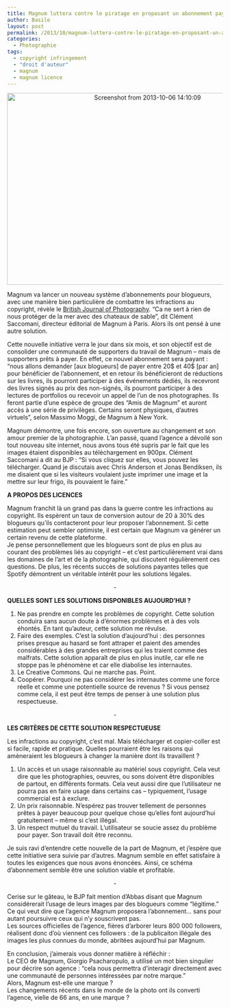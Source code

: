 ```yaml
---
title: Magnum luttera contre le piratage en proposant un abonnement payant
author: Basile
layout: post
permalink: /2013/10/magnum-luttera-contre-le-piratage-en-proposant-un-abonnement-payant/
categories:
  - Photographie
tags:
  - copyright infringement
  - "droit d'auteur"
  - magnum
  - magnum licence
---
```

<p style="text-align: center;">
  <a href="http://blog.basilesimon.fr/wp-content/uploads/Screenshot-from-2013-10-06-1410091.png"><img class="alignnone size-full wp-image-2439" alt="Screenshot from 2013-10-06 14:10:09" src="http://blog.basilesimon.fr/wp-content/uploads/Screenshot-from-2013-10-06-1410091.png" width="640" height="447" /></a>
</p>

Magnum va lancer un nouveau système d&#8217;abonnements pour blogueurs, avec une manière bien particulière de combattre les infractions au copyright, révèle le [British Journal of Photography][1]. &#8220;Ca ne sert à rien de nous protéger de la mer avec des chateaux de sable&#8221;, dit Clément Saccomani, directeur éditorial de Magnum à Paris. Alors ils ont pensé à une autre solution.

Cette nouvelle initiative verra le jour dans six mois, et son objectif est de consolider une communauté de supporters du travail de Magnum &#8211; mais de supporters prêts à payer. En effet, ce nouvel abonnement sera payant : &#8220;nous allons demander [aux blogueurs] de payer entre 20$ et 40$ [par an] pour bénéficier de l&#8217;abonnement, et en retour ils bénéficieront de réductions sur les livres, ils pourront participer à des événements dédiés, ils recevront des livres signés au prix des non-signés, ils pourront participer à des lectures de portfolios ou recevoir un appel de l&#8217;un de nos photographes. Ils feront partie d&#8217;une espèce de groupe des &#8220;Amis de Magnum&#8221; et auront accès à une série de privilèges. Certains seront physiques, d&#8217;autres virtuels&#8221;, selon Massimo Moggi, de Magnum à New York.

Magnum démontre, une fois encore, son ouverture au changement et son amour premier de la photographie. L&#8217;an passé, quand l&#8217;agence a dévoilé son tout nouveau site internet, nous avons tous été supris par le fait que les images étaient disponibles au téléchargement en 900px. Clément Saccomani a dit au BJP : &#8220;Si vous cliquez sur elles, vous pouvez les télécharger. Quand je discutais avec Chris Anderson et Jonas Bendiksen, ils me disaient que si les visiteurs voulaient juste imprimer une image et la mettre sur leur frigo, ils pouvaient le faire.&#8221;

**A PROPOS DES LICENCES**

Magnum franchit là un grand pas dans la guerre contre les infractions au copyright. Ils espèrent un taux de conversion autour de 20 à 30% des blogueurs qu&#8217;ils contacteront pour leur proposer l&#8217;abonnement. Si cette estimation peut sembler optimiste, il est certain que Magnum va générer un certain revenu de cette plateforme.  
Je pense personnellement que les blogueurs sont de plus en plus au courant des problèmes liés au copyright &#8211; et c&#8217;est particulièrement vrai dans les domaines de l&#8217;art et de la photographie, qui discutent régulièrement ces questions. De plus, les récents succès de solutions payantes telles que Spotify démontrent un véritable intérêt pour les solutions légales.

<p style="text-align: center;">
  -
</p>

**QUELLES SONT LES SOLUTIONS DISPONIBLES AUJOURD&#8217;HUI ?**

1.  Ne pas prendre en compte les problèmes de copyright. Cette solution conduira sans aucun doute à d&#8217;énormes problèmes et à des vols éhontés. En tant qu&#8217;auteur, cette solution me révulse.
2.  Faire des exemples. C&#8217;est la solution d&#8217;aujourd&#8217;hui : des personnes prises presque au hasard se font attraper et paient des amendes considérables à des grandes entreprises qui les traient comme des malfrats. Cette solution apparaît de plus en plus inutile, car elle ne stoppe pas le phénomène et car elle diabolise les internautes.
3.  Le Creative Commons. Qui ne marche pas. Point.
4.  Coopérer. Pourquoi ne pas considérer les internautes comme une force réelle et comme une potentielle source de revenus ? Si vous pensez comme cela, il est peut être temps de penser à une solution plus respectueuse.

<p style="text-align: center;">
  -
</p>

**LES CRITÈRES DE CETTE SOLUTION RESPECTUEUSE**

Les infractions au copyright, c&#8217;est mal. Mais télécharger et copier-coller est si facile, rapide et pratique. Quelles pourraient être les raisons qui amèneraient les blogueurs à changer la manière dont ils travaillent ?

1.  Un accès et un usage raisonnable au matériel sous copyright. Cela veut dire que les photographies, oeuvres, ou sons doivent être disponibles de partout, en différents formats. Cela veut aussi dire que l&#8217;utilisateur ne pourra pas en faire usage dans certains cas &#8211; typiquement, l&#8217;usage commercial est à exclure.
2.  Un prix raisonnable. N&#8217;espérez pas trouver tellement de personnes prêtes à payer beaucoup pour quelque chose qu&#8217;elles font aujourd&#8217;hui gratuitement &#8211; même si c&#8217;est illégal.
3.  Un respect mutuel du travail. L&#8217;utilisateur se soucie assez du problème pour payer. Son travail doit être reconnu.

Je suis ravi d&#8217;entendre cette nouvelle de la part de Magnum, et j&#8217;espère que cette initiative sera suivie par d&#8217;autres. Magnum semble en effet satisfaire à toutes les exigences que nous avons énoncées. Ainsi, ce schéma d&#8217;abonnement semble être une solution viable et profitable.

<p style="text-align: center;">
  -
</p>

Cerise sur le gâteau, le BJP fait mention d&#8217;Abbas disant que Magnum considérerait l&#8217;usage de leurs images par des blogueurs comme &#8220;légitime.&#8221; Ce qui veut dire que l&#8217;agence Magnum proposera l&#8217;abonnement&#8230; sans pour autant poursuivre ceux qui n&#8217;y souscrivent pas.  
Les sources officielles de l&#8217;agence, fières d&#8217;arborer leurs 800 000 followers, réalisent donc d&#8217;où viennent ces followers : de la publicaiton illégale des images les plus connues du monde, abritées aujourd&#8217;hui par Magnum.

En conclusion, j&#8217;aimerais vous donner matière à réfléchir :  
Le CEO de Magnum, Giorgio Psacharopulo, a utilisé un mot bien singulier pour décrire son agence : &#8220;cela nous permettra d&#8217;interagir directement avec une communauté de personnes intéressées par notre marque.&#8221;  
Alors, Magnum est-elle une marque ?  
Les changements récents dans le monde de la photo ont ils converti l&#8217;agence, vielle de 66 ans, en une marque ?

<div class="wp_plus_one_button" style="margin: 0 8px 8px 0; float:left; ">
  <g:plusone count="false" href="http://blog.basilesimon.fr/2013/10/magnum-luttera-contre-le-piratage-en-proposant-un-abonnement-payant/" callback="wp_plus_one_handler"></g:plusone>
</div>

 [1]: http://www.bjp-online.com/british-journal-of-photography/news/2297601/magnum-photos-readies-paid-for-online-membership-platform